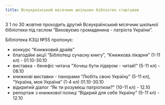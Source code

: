 ```yaml
---
title: Всеукраїнський місячник шкільних бібліотек стартував
---
```


З 1 по 30 жовтня проходить другий Всеукраїнський місячник шкільної бібліотеки під гаслом “Виховуємо громадянина - патріота України”.

Бібліотека КЗШ №55 пропонує:

- конкурс “Книжковий драйв”
- благодійні акції “Бібліотеці сучасну книгу”, “Книжкова лікарня” (1-11 кл) - 01.10-30.10
- виставка - бенефіс читача “Хочеш бути лідером - читай!” (5-11 кл) - 08.10
- книжкові виставки - панорами “Любіть свою Україну” (5-11 кл), “Україна, моя Україна” (1-4 кл) 01.10-30.10
- відкритий діалог “Як ти розумієш патріотизм?” (10-11 кл) - 12.10
- репортаж з книжкової полиці “Відкрий для себе Україну” (5-11 кл) - 12.10
